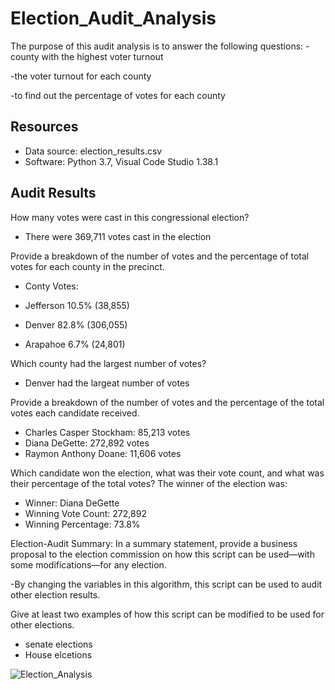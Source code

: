 # Election_Audit_Analysis

The purpose of this audit analysis is to answer the following questions:
-county with the highest voter turnout

-the voter turnout for each county

-to find out the percentage of votes for each county

## Resources
 - Data source: election_results.csv
 - Software: Python 3.7, Visual Code Studio 1.38.1
 
 ## Audit Results
How many votes were cast in this congressional election?
 - There were 369,711 votes cast in the election
 
Provide a breakdown of the number of votes and the percentage of total votes for each county in the precinct.
- Conty Votes:

- Jefferson 10.5% (38,855)
- Denver 82.8% (306,055)
- Arapahoe 6.7% (24,801)

Which county had the largest number of votes?
- Denver had the largeat number of votes

Provide a breakdown of the number of votes and the percentage of the total votes each candidate received.
- Charles Casper Stockham: 85,213 votes
- Diana DeGette: 272,892 votes
- Raymon Anthony Doane: 11,606 votes

Which candidate won the election, what was their vote count, and what was their percentage of the total votes?
The winner of the election was:
- Winner: Diana DeGette
- Winning Vote Count: 272,892
- Winning Percentage: 73.8%


Election-Audit Summary: In a summary statement, provide a business proposal to the election commission on how this script can be used—with some modifications—for any election. 

-By changing the variables in this algorithm, this script can be used to audit other election results.  

Give at least two examples of how this script can be modified to be used for other elections.

- senate elections
- House elcetions

![Election_Analysis](https://github.com/agnieszka-web/Election_Analysis/issues/1#issue-792272915)
